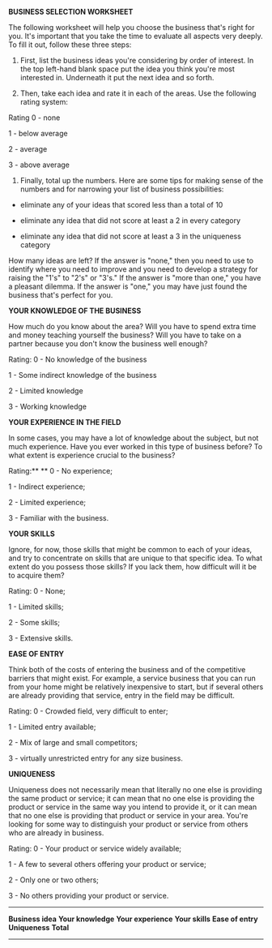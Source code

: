 **BUSINESS SELECTION WORKSHEET**

The following worksheet will help you choose the business that's right
for you. It's important that you take the time to evaluate all aspects
very deeply. To fill it out, follow these three steps:

1.  First, list the business ideas you're considering by order of
    interest. In the top left-hand blank space put the idea you think
    you're most interested in. Underneath it put the next idea and so
    forth.

2.  Then, take each idea and rate it in each of the areas. Use the
    following rating system:

Rating 0 - none

1 - below average

2 - average

3 - above average

1.  Finally, total up the numbers. Here are some tips for making sense
    of the numbers and for narrowing your list of business
    possibilities:

-   eliminate any of your ideas that scored less than a total of 10

-   eliminate any idea that did not score at least a 2 in every category

-   eliminate any idea that did not score at least a 3 in the uniqueness
    category

How many ideas are left? If the answer is "none," then you need to use
to identify where you need to improve and you need to develop a strategy
for raising the "1's" to "2's" or "3's." If the answer is "more than
one," you have a pleasant dilemma. If the answer is "one," you may have
just found the business that's perfect for you.

**YOUR KNOWLEDGE OF THE BUSINESS**

How much do you know about the area? Will you have to spend extra time
and money teaching yourself the business? Will you have to take on a
partner because you don't know the business well enough?

Rating: 0 - No knowledge of the business

1 - Some indirect knowledge of the business

2 - Limited knowledge

3 - Working knowledge

**YOUR EXPERIENCE IN THE FIELD**

In some cases, you may have a lot of knowledge about the subject, but
not much experience. Have you ever worked in this type of business
before? To what extent is experience crucial to the business?

Rating:** ** 0 - No experience;

1 - Indirect experience;

2 - Limited experience;

3 - Familiar with the business.

**YOUR SKILLS**

Ignore, for now, those skills that might be common to each of your
ideas, and try to concentrate on skills that are unique to that specific
idea. To what extent do you possess those skills? If you lack them, how
difficult will it be to acquire them?

Rating: 0 - None;

1 - Limited skills;

2 - Some skills;

3 - Extensive skills.

**EASE OF ENTRY**

Think both of the costs of entering the business and of the competitive
barriers that might exist. For example, a service business that you can
run from your home might be relatively inexpensive to start, but if
several others are already providing that service, entry in the field
may be difficult.

Rating: 0 - Crowded field, very difficult to enter;

1 - Limited entry available;

2 - Mix of large and small competitors;

3 - virtually unrestricted entry for any size business.

**UNIQUENESS**

Uniqueness does not necessarily mean that literally no one else is
providing the same product or service; it can mean that no one else is
providing the product or service in the same way you intend to provide
it, or it can mean that no one else is providing that product or service
in your area. You're looking for some way to distinguish your product or
service from others who are already in business.

Rating: 0 - Your product or service widely available;

1 - A few to several others offering your product or service;

2 - Only one or two others;

3 - No others providing your product or service.

  ------------------- -------------------- --------------------- ----------------- ------------------- ---------------- -----------
  **Business idea**   **Your knowledge**   **Your experience**   **Your skills**   **Ease of entry**   **Uniqueness**   **Total**
                                                                                                                        
                                                                                                                        
                                                                                                                        
                                                                                                                        
                                                                                                                        
                                                                                                                        
                                                                                                                        
                                                                                                                        
                                                                                                                        
                                                                                                                        
                                                                                                                        
                                                                                                                        
  ------------------- -------------------- --------------------- ----------------- ------------------- ---------------- -----------
